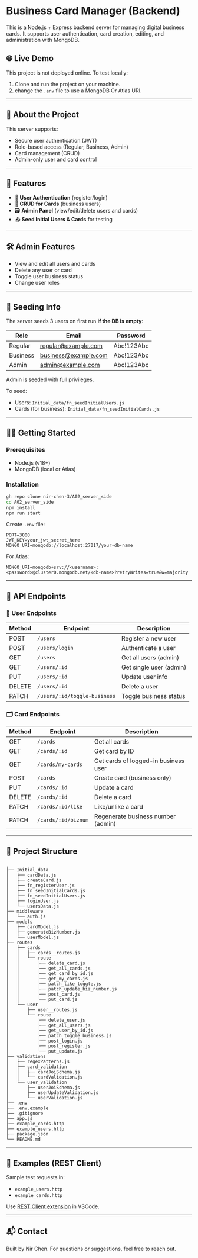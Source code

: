 # Business Card Manager (Backend)

This is a Node.js + Express backend server for managing digital business cards. It supports user authentication, card creation, editing, and administration with MongoDB.

## 🌐 Live Demo

This project is not deployed online. To test locally:

1. Clone and run the project on your machine.
2. change the `.env` file to use a MongoDB Or Atlas URI.

---

## 📖 About the Project

This server supports:

- Secure user authentication (JWT)
- Role-based access (Regular, Business, Admin)
- Card management (CRUD)
- Admin-only user and card control

---

## 🎯 Features

- 🔐 **User Authentication** (register/login)
- 🧾 **CRUD for Cards** (business users)
- 🗃️ **Admin Panel** (view/edit/delete users and cards)
- 📤 **Seed Initial Users & Cards** for testing

---

## 🛠️ Admin Features

- View and edit all users and cards
- Delete any user or card
- Toggle user business status
- Change user roles

---

## 🧪 Seeding Info

The server seeds 3 users on first run **if the DB is empty**:

| Role     | Email                                               | Password   |
| -------- | --------------------------------------------------- | ---------- |
| Regular  | [regular@example.com](mailto:regular@example.com)   | Abc!123Abc |
| Business | [business@example.com](mailto:business@example.com) | Abc!123Abc |
| Admin    | [admin@example.com](mailto:admin@example.com)       | Abc!123Abc |

Admin is seeded with full privileges.

To seed:

- Users: `Initial_data/fn_seedInitialUsers.js`
- Cards (for business): `Initial_data/fn_seedInitialCards.js`

---

## 🧑‍💻 Getting Started

### Prerequisites

- Node.js (v18+)
- MongoDB (local or Atlas)

### Installation

```bash
gh repo clone nir-chen-3/A02_server_side
cd A02_server_side
npm install
npm run start
```

Create `.env` file:

```env
PORT=3000
JWT_KEY=your_jwt_secret_here
MONGO_URI=mongodb://localhost:27017/your-db-name
```

For Atlas:

```env
MONGO_URI=mongodb+srv://<username>:<password>@cluster0.mongodb.net/<db-name>?retryWrites=true&w=majority
```

---

## 📠 API Endpoints

### 🔑 User Endpoints

| Method | Endpoint                     | Description             |
| ------ | ---------------------------- | ----------------------- |
| POST   | `/users`                     | Register a new user     |
| POST   | `/users/login`               | Authenticate a user     |
| GET    | `/users`                     | Get all users (admin)   |
| GET    | `/users/:id`                 | Get single user (admin) |
| PUT    | `/users/:id`                 | Update user info        |
| DELETE | `/users/:id`                 | Delete a user           |
| PATCH  | `/users/:id/toggle-business` | Toggle business status  |

### 🗂️ Card Endpoints

| Method | Endpoint            | Description                          |
| ------ | ------------------- | ------------------------------------ |
| GET    | `/cards`            | Get all cards                        |
| GET    | `/cards/:id`        | Get card by ID                       |
| GET    | `/cards/my-cards`   | Get cards of logged-in business user |
| POST   | `/cards`            | Create card (business only)          |
| PUT    | `/cards/:id`        | Update a card                        |
| DELETE | `/cards/:id`        | Delete a card                        |
| PATCH  | `/cards/:id/like`   | Like/unlike a card                   |
| PATCH  | `/cards/:id/biznum` | Regenerate business number (admin)   |

---

## 📁 Project Structure

```
.
├── Initial_data
│   ├── cardData.js
│   ├── createCard.js
│   ├── fn_registerUser.js
│   ├── fn_seedInitialCards.js
│   ├── fn_seedInitialUsers.js
│   ├── loginUser.js
│   └── usersData.js
├── middleware
│   └── auth.js
├── models
│   ├── cardModel.js
│   ├── generateBizNumber.js
│   └── userModel.js
├── routes
│   ├── cards
│   │   ├── cards__routes.js
│   │   └── route
│   │       ├── delete_card.js
│   │       ├── get_all_cards.js
│   │       ├── get_card_by_id.js
│   │       ├── get_my_cards.js
│   │       ├── patch_like_toggle.js
│   │       ├── patch_update_biz_number.js
│   │       ├── post_card.js
│   │       └── put_card.js
│   └── user
│       ├── user__routes.js
│       └── route
│           ├── delete_user.js
│           ├── get_all_users.js
│           ├── get_user_by_id.js
│           ├── patch_toggle_business.js
│           ├── post_login.js
│           ├── post_register.js
│           └── put_update.js
├── validations
│   ├── regexPatterns.js
│   ├── card_validation
│   │   ├── cardJoiSchema.js
│   │   └── cardValidation.js
│   └── user_validation
│       ├── userJoiSchema.js
│       ├── userUpdateValidation.js
│       └── userValidation.js
├── .env
├── .env.example
├── .gitignore
├── app.js
├── example_cards.http
├── example_users.http
├── package.json
└── README.md
```

---

## 📄 Examples (REST Client)

Sample test requests in:

- `example_users.http`
- `example_cards.http`

Use [REST Client extension](https://marketplace.visualstudio.com/items?itemName=humao.rest-client) in VSCode.

---

## 📬 Contact

Built by Nir Chen. For questions or suggestions, feel free to reach out.
